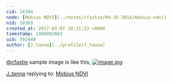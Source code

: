 ```yaml
---
cid: 16304
node: [Mobius NDVI](../notes/cfastie/04-26-2014/mobius-ndvi)
nid: 10369
created_at: 2017-03-07 10:31:23 +0000
timestamp: 1488882683
uid: 502448
author: [J_tanna](../profile/J_tanna)
---
```


[@cfastie](/profile/cfastie)  sample image is like this, 
[![image.jpg](https://publiclab.org/system/images/photos/000/019/746/large/image.jpg)](https://publiclab.org/system/images/photos/000/019/746/original/image.jpg)



[J_tanna](../profile/J_tanna) replying to: [Mobius NDVI](../notes/cfastie/04-26-2014/mobius-ndvi)

